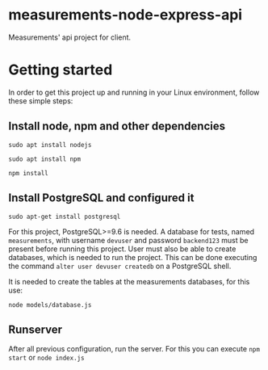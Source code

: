 # measurements-node-express-api
Measurements' api project for client.

# Getting started
In order to get this project up and running in your Linux environment, follow these simple steps:

## Install node, npm and other dependencies

`sudo apt install nodejs`

`sudo apt install npm`

`npm install`

## Install PostgreSQL and configured it

`sudo apt-get install postgresql`

For this project, PostgreSQL>=9.6 is needed. A database for tests, named `measurements`, with username `devuser` and password `backend123` must be present before running this project. User must also be able to create databases, which is needed to run the project. This can be done executing the command `alter user devuser createdb` on a PostgreSQL shell.

It is needed to create the tables at the measurements databases, for this use:

`node models/database.js`

## Runserver

After all previous configuration, run the server. For this you can execute `npm start` or `node index.js`